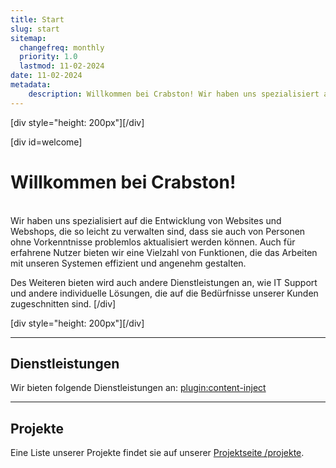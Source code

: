```yaml
---
title: Start
slug: start
sitemap:
  changefreq: monthly
  priority: 1.0
  lastmod: 11-02-2024
date: 11-02-2024
metadata:
	description: Willkommen bei Crabston! Wir haben uns spezialisiert auf die Entwicklung von Websites und Webshops, die jeder verwalten kann, selbst ohne Vorkenntnisse. Ausserdem bieten wir auch weitere Dienstleistungen wie IT Support und individuelle IT Lösungen an.
---
```


[div style="height: 200px"][/div]

[div id=welcome]
# Willkommen bei Crabston!
<br/>
Wir haben uns spezialisiert auf die Entwicklung von Websites und Webshops, die so leicht zu verwalten sind, dass sie auch von Personen ohne Vorkenntnisse problemlos aktualisiert werden können. Auch für erfahrene Nutzer bieten wir eine Vielzahl von Funktionen, die das Arbeiten mit unseren Systemen effizient und angenehm gestalten.

Des Weiteren bieten wird auch andere Dienstleistungen an, wie IT Support und andere individuelle Lösungen, die auf die Bedürfnisse unserer Kunden zugeschnitten sind.
[/div]

[div style="height: 200px"][/div]

---
## Dienstleistungen
Wir bieten folgende Dienstleistungen an:
[plugin:content-inject](/dienstleistungen/_carousel)

---
## Projekte
Eine Liste unserer Projekte findet sie auf unserer [Projektseite /projekte](/projekte).

